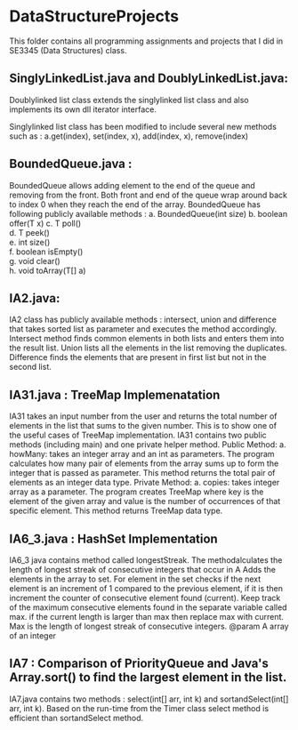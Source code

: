 # DataStructureProjects
This folder contains all programming assignments and projects that I did in SE3345  (Data Structures) class. 

## SinglyLinkedList.java and DoublyLinkedList.java: 

Doublylinked list class extends the singlylinked list class and also implements its own dll iterator interface.

Singlylinked list class has been modified to include several new methods such as :
a.get(index), set(index, x), add(index, x), remove(index)


## BoundedQueue.java : 
BoundedQueue allows adding element to the end of the queue and removing from the front. Both front and end of the queue wrap around back to index 0 when they reach the end of the array. BoundedQueue has following publicly available methods :
  a. BoundedQueue(int size)
  b. boolean offer(T x)
  c. T poll()        
  d. T peek()         
  e. int size()          
  f. boolean isEmpty()   
  g. void clear()    
  h. void toArray(T[] a)
  
## IA2.java: 
IA2 class has publicly available methods : intersect, union and difference that takes sorted list as parameter and executes the method accordingly. Intersect method finds common elements in both lists and enters them into the result list. Union lists all the elements in the list removing the duplicates. Difference finds the elements that are present in first list but not in the second list. 

## IA31.java : TreeMap Implemenatation
IA31 takes an input number from the user and returns the total number of elements in the list that sums to the given number. This is to show one of the useful cases of TreeMap implementation. 
IA31 contains two public methods (including main) and one private helper method. Public Method:
a. howMany: takes an integer array and an int as parameters. The program calculates how many pair of elements from the array sums up to form the integer that is passed as parameter. This method returns the total pair of elements as an integer data type.
Private Method:
a. copies: takes integer array as a parameter. The program creates TreeMap where key is
the element of the given array and value is the number of occurrences of that specific element. This method returns TreeMap data type.

## IA6_3.java : HashSet Implementation
IA6_3 java contains method called longestStreak.
The methodalculates the length of longest streak of consecutive integers that occur in A
Adds the elements in the array to set. For element in the set checks if the next element is an increment of 1
compared to the previous element, if it is then increment the counter of consecutive
element found (current). Keep track of the maximum consecutive elements found in the separate variable called
max. if the current length is larger than max then replace
max with current. Max is the length of longest streak of consecutive integers.
@param A array of an integer

## IA7 : Comparison of PriorityQueue and Java's Array.sort() to find the largest element in the list.
IA7.java contains two methods : select(int[] arr, int k) and sortandSelect(int[] arr, int k).
Based on the run-time from the Timer class select method is efficient than sortandSelect method.
